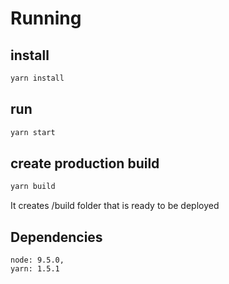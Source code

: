 # Running

## install

```bash
yarn install
```

## run

```bash
yarn start
```

## create production build 

```bash
yarn build
```

It creates /build folder that is ready to be deployed



## Dependencies
    node: 9.5.0,
    yarn: 1.5.1
